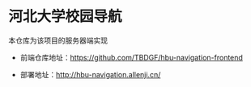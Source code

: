 # 河北大学校园导航

本仓库为该项目的服务器端实现

- 前端仓库地址：https://github.com/TBDGF/hbu-navigation-frontend

- 部署地址：http://hbu-navigation.allenji.cn/

